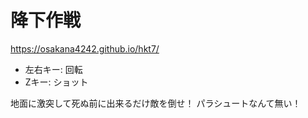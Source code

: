 # 降下作戦

https://osakana4242.github.io/hkt7/

* 左右キー: 回転
* Zキー: ショット

地面に激突して死ぬ前に出来るだけ敵を倒せ！
パラシュートなんて無い！
